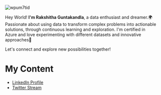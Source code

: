 ![wpum7tid](https://github.com/universe-of-data/universe-of-data/assets/74275658/083afb61-4c21-45e0-b3cf-d5b342cf5bf3)

Hey World! **I'm Rakshitha Guntakandla**, a data enthusiast and dreamer.🌍Passionate about using data to transform complex problems into actionable solutions, through continuous learning and exploration. I'm certified in Azure and love experimenting with different datasets and innovative approaches🌠 

Let's connect and explore new possibilities together!

# My Content

- [LinkedIn Profile](https://www.linkedin.com/in/kandla/)
- [Twitter Stream](https://x.com/Universeof_data)
  
